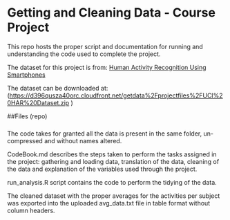 Getting and Cleaning Data - Course Project
===========================================

This repo hosts the proper script and documentation for running and understanding the code used to complete the project.

The dataset for this project is from: [Human Activity Recognition Using Smartphones](http://archive.ics.uci.edu/ml/datasets/Human+Activity+Recognition+Using+Smartphones)

The dataset can be downloaded at: (https://d396qusza40orc.cloudfront.net/getdata%2Fprojectfiles%2FUCI%20HAR%20Dataset.zip )

##Files (repo)

###

The code takes for granted all the data is present in the same folder, un-compressed and without names altered.

CodeBook.md describes the steps taken to perform the tasks assigned in the project: gathering and loading data, translation of the data, cleaning of the data and explanation of the variables used through the project.

run_analysis.R script contains the code to perform the tidying of the data.

The cleaned dataset with the proper averages for the activities per subject was exported into the uploaded avg_data.txt file in table format without column headers.